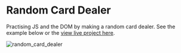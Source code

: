 # Random Card Dealer
Practising JS and the DOM by making a random card dealer. See the example below or the [view live project here](...).

![random_card_dealer](https://github.com/gdwhittaker94/4Geeks_random_card_dealer/assets/105855731/8780dd85-c74e-418c-a25f-860bfd168b03)



